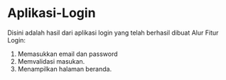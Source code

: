 # Aplikasi-Login
Disini adalah hasil dari aplikasi login yang telah berhasil dibuat
Alur Fitur Login:
1. Memasukkan email dan password
2. Memvalidasi masukan.
3. Menampilkan halaman beranda.
